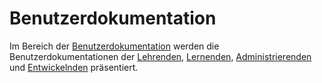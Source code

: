 # Benutzerdokumentation

Im Bereich der [Benutzerdokumentation](Benutzerdokumentation-GE.md)
werden die Benutzerdokumentationen der 
[Lehrenden](Lehrende-BD.md),
[Lernenden](Lehrende-BD.md),
[Administrierenden](Administrierende-BD.md) und
[Entwickelnden](Entwickelnde-BD.md) 
präsentiert.
